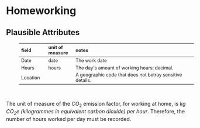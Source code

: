 
# Homeworking

## Plausible Attributes

<table style="width: 95%; margin-left: 35px; font-size: 90%">
    <colgroup>
        <col span="1" style="width: 13.5%;">
        <col span="1" style="width: 11.5%;">
        <col span="1" style="width: 60.0%;">
    </colgroup>
    <thead><tr style="text-align: left">
        <th>field</th><th>unit of<br>measure</th><th>notes</th></tr>
    </thead>
    <tr><td>Date</td>
        <td>date</td><td>The work date</td></tr>
    <tr><td>Hours</td>
        <td>hours</td><td>The day's amount of working hours; decimal.</td></tr>
    <tr><td>Location</td>
        <td></td><td>A geographic code that does not betray sensitive details.</td></tr>
</table>

<br>

The unit of measure of the $CO_{2}$ emission factor, for working at home, is  <i>kg $CO_{2}$e (kilogrammes in equivalent carbon dioxide) per hour</i>.  Therefore, the number of hours worked per day must be recorded.

<br>
<br>

<br>
<br>

<br>
<br>

<br>
<br>
